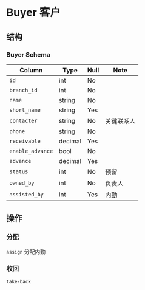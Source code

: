 # Buyer 客户

结构
---------------------------------------------------------------------
### Buyer Schema
Column                              | Type      | Null | Note
------------------------------------|-----------|------|-------
`id`                                | int       | No   | 
`branch_id`                         | int       | No   | 
`name`                              | string    | No   | 
`short_name`                        | string    | Yes  | 
`contacter`                         | string    | No   | 关键联系人
`phone`                             | string    | No   | 
`receivable`                        | decimal   | Yes  | 
`enable_advance`                    | bool      | No   | 
`advance`                           | decimal   | Yes  | 
`status`                            | int       | No   |预留
`owned_by`                          | int       | No   | 负责人
`assisted_by`                       | int       | Yes  | 内勤 

操作
---------------------------------------------------------------------
### 分配
`assign` 分配内勤

### 收回
`take-back`
